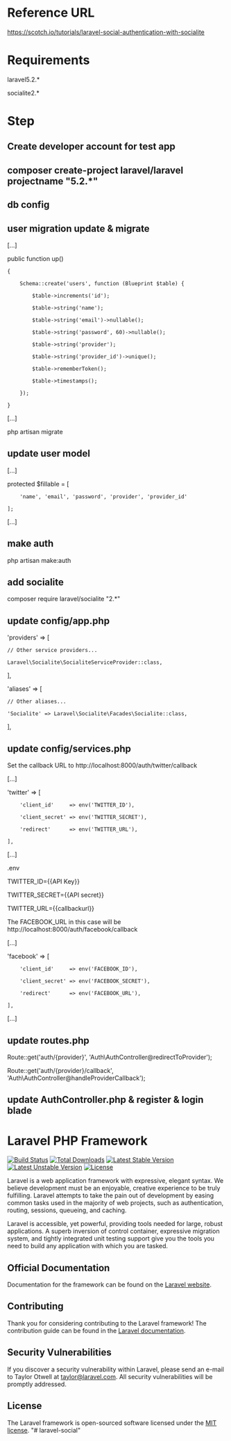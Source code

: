# Reference URL

https://scotch.io/tutorials/laravel-social-authentication-with-socialite

# Requirements

laravel5.2.*

socialite2.*

# Step
## Create developer account for test app

## composer create-project laravel/laravel projectname "5.2.*"

## db config

## user migration update & migrate

[...]

public function up()

    {
    
        Schema::create('users', function (Blueprint $table) {
        
            $table->increments('id');
            
            $table->string('name');
            
            $table->string('email')->nullable();
            
            $table->string('password', 60)->nullable();
            
            $table->string('provider');
            
            $table->string('provider_id')->unique();
            
            $table->rememberToken();
            
            $table->timestamps();
            
        });
        
    }
    
[...]

php artisan migrate

## update user model

[...]

protected $fillable = [

        'name', 'email', 'password', 'provider', 'provider_id'
        
    ];
    
[...]

## make auth

php artisan make:auth

## add socialite

composer require laravel/socialite "2.*"

## update config/app.php

'providers' => [

    // Other service providers...

    Laravel\Socialite\SocialiteServiceProvider::class,
    
],

'aliases' => [

    // Other aliases...

    'Socialite' => Laravel\Socialite\Facades\Socialite::class,
    
],

## update config/services.php

Set the callback URL to http://localhost:8000/auth/twitter/callback

[...]

'twitter' => [

        'client_id'     => env('TWITTER_ID'),
        
        'client_secret' => env('TWITTER_SECRET'),
        
        'redirect'      => env('TWITTER_URL'),
        
    ],
    
[...]

.env

TWITTER_ID={{API Key}}

TWITTER_SECRET={{API secret}}

TWITTER_URL={{callbackurl}}


The FACEBOOK_URL in this case will be http://localhost:8000/auth/facebook/callback

[...]

'facebook' => [

        'client_id'     => env('FACEBOOK_ID'),
        
        'client_secret' => env('FACEBOOK_SECRET'),
        
        'redirect'      => env('FACEBOOK_URL'),
        
    ],
    
[...]


## update routes.php

Route::get('auth/{provider}', 'Auth\AuthController@redirectToProvider');

Route::get('auth/{provider}/callback', 'Auth\AuthController@handleProviderCallback');

## update AuthController.php & register & login blade

# Laravel PHP Framework

[![Build Status](https://travis-ci.org/laravel/framework.svg)](https://travis-ci.org/laravel/framework)
[![Total Downloads](https://poser.pugx.org/laravel/framework/d/total.svg)](https://packagist.org/packages/laravel/framework)
[![Latest Stable Version](https://poser.pugx.org/laravel/framework/v/stable.svg)](https://packagist.org/packages/laravel/framework)
[![Latest Unstable Version](https://poser.pugx.org/laravel/framework/v/unstable.svg)](https://packagist.org/packages/laravel/framework)
[![License](https://poser.pugx.org/laravel/framework/license.svg)](https://packagist.org/packages/laravel/framework)

Laravel is a web application framework with expressive, elegant syntax. We believe development must be an enjoyable, creative experience to be truly fulfilling. Laravel attempts to take the pain out of development by easing common tasks used in the majority of web projects, such as authentication, routing, sessions, queueing, and caching.

Laravel is accessible, yet powerful, providing tools needed for large, robust applications. A superb inversion of control container, expressive migration system, and tightly integrated unit testing support give you the tools you need to build any application with which you are tasked.

## Official Documentation

Documentation for the framework can be found on the [Laravel website](http://laravel.com/docs).

## Contributing

Thank you for considering contributing to the Laravel framework! The contribution guide can be found in the [Laravel documentation](http://laravel.com/docs/contributions).

## Security Vulnerabilities

If you discover a security vulnerability within Laravel, please send an e-mail to Taylor Otwell at taylor@laravel.com. All security vulnerabilities will be promptly addressed.

## License

The Laravel framework is open-sourced software licensed under the [MIT license](http://opensource.org/licenses/MIT).
"# laravel-social" 
